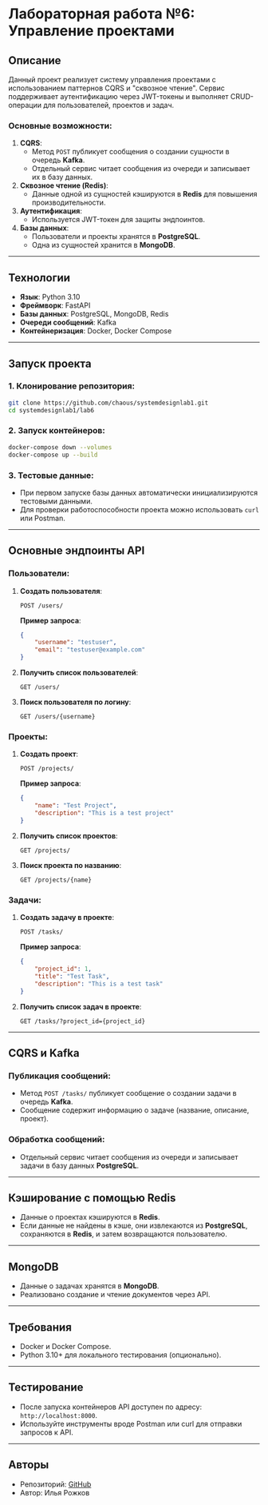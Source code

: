 
# Лабораторная работа №6: Управление проектами

## Описание

Данный проект реализует систему управления проектами с использованием паттернов CQRS и "сквозное чтение". Сервис поддерживает аутентификацию через JWT-токены и выполняет CRUD-операции для пользователей, проектов и задач.

### Основные возможности:
1. **CQRS**:
   - Метод `POST` публикует сообщения о создании сущности в очередь **Kafka**.
   - Отдельный сервис читает сообщения из очереди и записывает их в базу данных.
2. **Сквозное чтение (Redis)**:
   - Данные одной из сущностей кэшируются в **Redis** для повышения производительности.
3. **Аутентификация**:
   - Используется JWT-токен для защиты эндпоинтов.
4. **Базы данных**:
   - Пользователи и проекты хранятся в **PostgreSQL**.
   - Одна из сущностей хранится в **MongoDB**.

---

## Технологии

- **Язык**: Python 3.10
- **Фреймворк**: FastAPI
- **Базы данных**: PostgreSQL, MongoDB, Redis
- **Очереди сообщений**: Kafka
- **Контейнеризация**: Docker, Docker Compose

---

## Запуск проекта

### 1. Клонирование репозитория:
```bash
git clone https://github.com/chaous/systemdesignlab1.git
cd systemdesignlab1/lab6
```

### 2. Запуск контейнеров:
```bash
docker-compose down --volumes
docker-compose up --build
```

### 3. Тестовые данные:
- При первом запуске базы данных автоматически инициализируются тестовыми данными.
- Для проверки работоспособности проекта можно использовать `curl` или Postman.

---

## Основные эндпоинты API

### Пользователи:
1. **Создать пользователя**:
   ```http
   POST /users/
   ```
   **Пример запроса**:
   ```json
   {
       "username": "testuser",
       "email": "testuser@example.com"
   }
   ```

2. **Получить список пользователей**:
   ```http
   GET /users/
   ```

3. **Поиск пользователя по логину**:
   ```http
   GET /users/{username}
   ```

### Проекты:
1. **Создать проект**:
   ```http
   POST /projects/
   ```
   **Пример запроса**:
   ```json
   {
       "name": "Test Project",
       "description": "This is a test project"
   }
   ```

2. **Получить список проектов**:
   ```http
   GET /projects/
   ```

3. **Поиск проекта по названию**:
   ```http
   GET /projects/{name}
   ```

### Задачи:
1. **Создать задачу в проекте**:
   ```http
   POST /tasks/
   ```
   **Пример запроса**:
   ```json
   {
       "project_id": 1,
       "title": "Test Task",
       "description": "This is a test task"
   }
   ```

2. **Получить список задач в проекте**:
   ```http
   GET /tasks/?project_id={project_id}
   ```

---

## CQRS и Kafka

### Публикация сообщений:
- Метод `POST /tasks/` публикует сообщение о создании задачи в очередь **Kafka**.
- Сообщение содержит информацию о задаче (название, описание, проект).

### Обработка сообщений:
- Отдельный сервис читает сообщения из очереди и записывает задачи в базу данных **PostgreSQL**.

---

## Кэширование с помощью Redis

- Данные о проектах кэшируются в **Redis**.
- Если данные не найдены в кэше, они извлекаются из **PostgreSQL**, сохраняются в **Redis**, и затем возвращаются пользователю.

---

## MongoDB

- Данные о задачах хранятся в **MongoDB**.
- Реализовано создание и чтение документов через API.

---

## Требования

- Docker и Docker Compose.
- Python 3.10+ для локального тестирования (опционально).

---

## Тестирование

- После запуска контейнеров API доступен по адресу: `http://localhost:8000`.
- Используйте инструменты вроде Postman или curl для отправки запросов к API.

---

## Авторы

- Репозиторий: [GitHub](https://github.com/chaous/systemdesignlab1/edit/main/lab6/README.md)
- Автор: Илья Рожков
